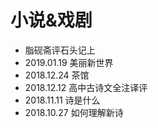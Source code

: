 # 小说&戏剧
- 脂砚斋评石头记上
- 2019.01.19 美丽新世界
- 2018.12.24 茶馆
- 2018.12.12 高中古诗文全注译评
- 2018.11.11 诗是什么
- 2018.10.27 如何理解新诗
